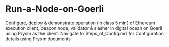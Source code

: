 # Run-a-Node-on-Goerli
Configure, deploy &amp; demonstrate operation (in class 5 min) of Ethereum execution client, beacon node, validator &amp; slasher in digital ocean on Goerli using Prysm as the client.
Navigate to Steps_of_Config.md for Configuration details using Prysm documents
